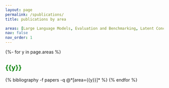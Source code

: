 ```yaml
---
layout: page
permalink: /spublications/
title: publications by area

areas: [Large Language Models, Evaluation and Benchmarking, Latent Concepts, Neuron Analysis, Representation Analysis, Transfer Learning, Translation and Reordering, Decoding, Domain Adaptation, Transliteration, Word Segmentation, Medical, Misc, Demos and Tools,  Findings, System Descriptions, Surveys, Tutorials, Theses]
nav: false
nav_order: 1
---
```

<!-- _pages/spublications.md -->
<div class="publications">

{%- for y in page.areas %}
  <h2 style="color: green" class="area">{{y}}</h2>
  {% bibliography -f papers -q @*[area={{y}}]* %}
{% endfor %}

</div>
